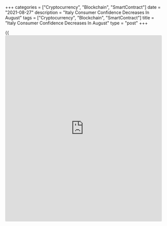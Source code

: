 +++
categories = ["Cryptocurrency", "Blockchain", "SmartContract"]
date = "2021-08-27"
description = "Italy Consumer Confidence Decreases In August"
tags = ["Cryptocurrency", "Blockchain", "SmartContract"]
title = "Italy Consumer Confidence Decreases In August"
type = "post"
+++

{{<iframe id="large-banner" src="https://www.bounty.group/#slide=4.0" width="100%" height="600" scrolling="no" style="border: 0px solid rgb(216, 221, 230); border-radius: 3px;">}}

Italy's consumer confidence weakened in August, survey results from the
statistical office Istat showed on Friday.

The consumer confidence index fell to 116.2 in August from 116.6 in
July. Economists had expected a score of 116.1.

The manufacturing confidence index decreased to 113.4 in August from
115.2 in the previous month. Economists had forecast a score of 115.0.

The economic sentiment index grew to 132.4 in August from 129.6 in the
prior month.

The [business][1] confidence declined to 114.2 in August from 115.9 in
the preceding month.

In construction, the sentiment index decreased to 153.8 from 158.6 in
the prior month.

The indicator for services sector fell to 111.8 from 112.1 in July and
that for retail rose to 113.9 from 111.3.

For comments and feedback [contact](https://www.playgroundfx.com/contact/): editorial@rtt[news](https://www.letsplayfx.com/blog/forex-news-website/).com

[Economic News][2]

 **What parts of the world are seeing the best (and worst) economic
performances lately? Click[here][3] to check out our [Econ Scorecard][3]
and find out! See up-to-the-moment [ranking](https://www.playgroundfx.com/blog/crypto-exchange-ranking/)s for the best and worst
performers in [GDP][3], [unemployment rate][4], [inflation][5] and much
more.**

   1. www.rtt[news](https://www.letsplayfx.com/blog/forex-news-website/).com/Content/Business.aspx
   2. www.rtt[news](https://www.letsplayfx.com/blog/forex-news-website/).com/Content/EconomicNews.aspx
   3. www.rtt[news](https://www.letsplayfx.com/blog/forex-news-website/).com/economic-scorecard/world-rank/GDP/highest-performance.aspx
   4. www.rtt[news](https://www.letsplayfx.com/blog/forex-news-website/).com/economic-scorecard/world-rank/unemployment-rate/lowest-performance.aspx
   5. www.rtt[news](https://www.letsplayfx.com/blog/forex-news-website/).com/economic-scorecard/world-rank/CPI/highest-performance.aspx